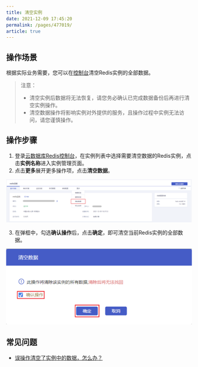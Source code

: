 ```yaml
---
title: 清空实例
date: 2021-12-09 17:45:20
permalink: /pages/477019/
article: true
---
```


## 操作场景

根据实际业务需要，您可以在[控制台](https://console.capitalonline.net/dbinstances)清空Redis实例的全部数据。

> 注意：
>
> - 清空实例后数据将无法恢复，请您务必确认已完成数据备份后再进行清空实例操作。
> - 清空数据操作将影响实例对外提供的服务，且操作过程中实例无法访问，请您谨慎操作。

## 操作步骤

1. 登录[云数据库Redis控制台](https://console.capitalonline.net/dbinstances)，在实例列表中选择需要清空数据的Redis实例，点击**实例名称**进入实例管理页面。
2. 点击**更多**展开更多操作项，点击**清空数据**。

![012](../../pics/012.png)

3. 在弹框中，勾选**确认操作**后，点击**确定**，即可清空当前Redis实例的全部数据。

![11](../../pics/11.png)

## 常见问题

- [误操作清空了实例中的数据，怎么办？](./../../09.常见问题/02.使用数据库.md#云数据库Redis的数据被误删了)

